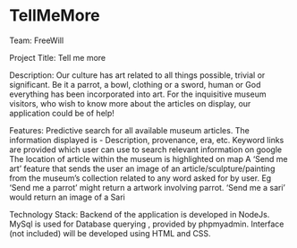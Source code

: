 # TellMeMore

Team: FreeWill

Project Title: Tell me more

Description: Our culture has art related to all things possible, trivial or significant. Be it a parrot, a bowl, clothing or a sword, human or God everything has been incorporated into art. For the inquisitive museum visitors, who wish to know more about the articles on display, our application could be of help! 

Features:
Predictive search for all available museum articles. 
The information displayed is - Description, provenance, era, etc.
Keyword links are provided which user can use to search relevant information on google
The location of article within the museum is highlighted on map
A ‘Send me art’ feature that sends the user an image of an article/sculpture/painting from the museum’s collection related to any word asked for by user. Eg ‘Send me a parrot’ might return a artwork involving parrot. ‘Send me a sari’ would return an image of a Sari

Technology Stack:
Backend of the application is developed in NodeJs.
MySql is used for Database querying , provided by phpmyadmin.
Interface (not included) will be developed using HTML and CSS.


